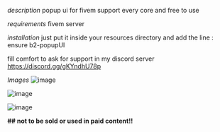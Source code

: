 _description_
popup ui for fivem support every core and free to use

_requirements_
fivem server

_installation_
just put it inside your resources directory 
and  add the line : ensure b2-popupUI

fill comfort to ask for support in my discord server
https://discord.gg/gKYndhU78p

_Images_
![image](https://cdn.discordapp.com/attachments/806614994312495155/1019342092222345236/unknown.png)

![image](https://cdn.discordapp.com/attachments/806614994312495155/1019342287324581888/unknown.png)

![image](https://cdn.discordapp.com/attachments/806614994312495155/1019342418136535070/unknown.png)

**## not to be sold or used in paid content!!**
